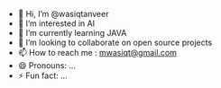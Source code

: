 - 👋 Hi, I’m @wasiqtanveer
- 👀 I’m interested in AI
- 🌱 I’m currently learning JAVA
- 💞️ I’m looking to collaborate on open source projects
- 📫 How to reach me : mwasiqt@gmail.com
- 😄 Pronouns: ...
- ⚡ Fun fact: ...

<!---
wasiqtanveer/wasiqtanveer is a ✨ special ✨ repository because its `README.md` (this file) appears on your GitHub profile.
You can click the Preview link to take a look at your changes.
--->
